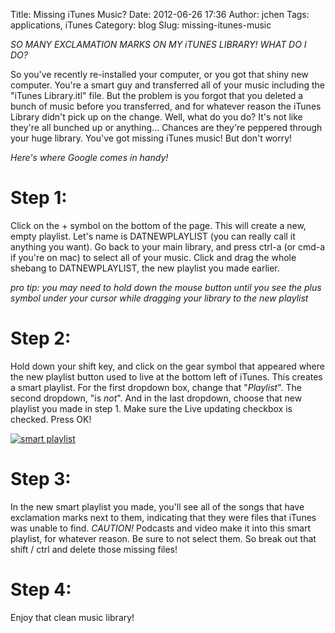 Title: Missing iTunes Music?
Date: 2012-06-26 17:36
Author: jchen
Tags: applications, iTunes
Category: blog
Slug: missing-itunes-music

*SO MANY EXCLAMATION MARKS ON MY iTUNES LIBRARY! WHAT DO I DO?*

So you've recently re-installed your computer, or you got that shiny new
computer. You're a smart guy and transferred all of your music including
the "iTunes Library.itl" file. But the problem is you forgot that you
deleted a bunch of music before you transferred, and for whatever reason
the iTunes Library didn't pick up on the change. Well, what do you do?
It's not like they're all bunched up or anything... Chances are they're
peppered through your huge library. You've got missing iTunes music! But
don't worry!

<!-- PELICAN_END_SUMMARY -->

*Here's where Google comes in handy!*

Step 1:
=======

Click on the + symbol on the bottom of the page. This will create a new,
empty playlist. Let's name is DATNEWPLAYLIST (you can really call it
anything you want). Go back to your main library, and press ctrl-a (or
cmd-a if you're on mac) to select all of your music. Click and drag the
whole shebang to DATNEWPLAYLIST, the new playlist you made earlier.

*pro tip: you may need to hold down the mouse button until you see the
plus symbol under your cursor while dragging your library to the new
playlist*

Step 2:
=======

Hold down your shift key, and click on the gear symbol that appeared
where the new playlist button used to live at the bottom left of iTunes.
This creates a smart playlist. For the first dropdown box, change that
"*Playlist*". The second dropdown, "is *not*". And in the last
dropdown, choose that new playlist you made in step 1. Make sure the
Live updating checkbox is checked. Press OK!

[![smart playlist](/thumbs/smartplaylist_thumbnail_wide.png)](/img/smartplaylist.png)

Step 3:
=======

In the new smart playlist you made, you'll see all of the songs that
have exclamation marks next to them, indicating that they were files
that iTunes was unable to find. *CAUTION!* Podcasts and video make it
into this smart playlist, for whatever reason. Be sure to not select
them. So break out that shift / ctrl and delete those missing files!

Step 4:
=======

Enjoy that clean music library!

